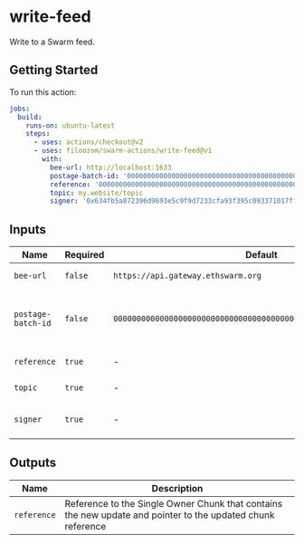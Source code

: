 # write-feed

Write to a Swarm feed.

## Getting Started

To run this action:

```yaml
jobs:
  build:
    runs-on: ubuntu-latest
    steps:
      - uses: actions/checkout@v2
      - uses: filoozom/swarm-actions/write-feed@v1
        with:
          bee-url: http://localhost:1633
          postage-batch-id: '0000000000000000000000000000000000000000000000000000000000000000'
          reference: '0000000000000000000000000000000000000000000000000000000000000000'
          topic: my.website/topic
          signer: '0x634fb5a872396d9693e5c9f9d7233cfa93f395c093371017ff44aa9ae6564cdd'
```

## Inputs

| Name               | Required | Default                                                            | Description                                            |
| ------------------ | -------- | ------------------------------------------------------------------ | ------------------------------------------------------ |
| `bee-url`          | `false`  | `https://api.gateway.ethswarm.org`                                 | URL of Bee node                                        |
| `postage-batch-id` | `false`  | `0000000000000000000000000000000000000000000000000000000000000000` | Batch ID of Postage Stamp that will be used for upload |
| `reference`        | `true`   | -                                                                  | Swarm reference                                        |
| `topic`            | `true`   | -                                                                  | Topic for the feed                                     |
| `signer`           | `true`   | -                                                                  | Signer used to update the feed                         |

## Outputs

| Name        | Description                                                                                                 |
| ----------- | ----------------------------------------------------------------------------------------------------------- |
| `reference` | Reference to the Single Owner Chunk that contains the new update and pointer to the updated chunk reference |
